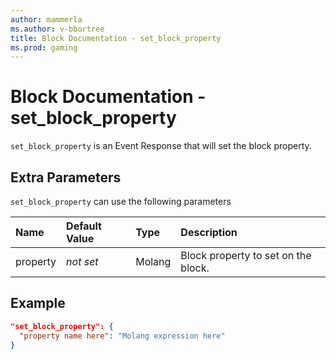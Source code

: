 ```yaml
---
author: mammerla
ms.author: v-bbortree
title: Block Documentation - set_block_property
ms.prod: gaming
---
```


# Block Documentation - set_block_property

`set_block_property` is an Event Response that will set the block property.

## Extra Parameters

`set_block_property` can use the following parameters

|Name |Default Value  |Type  |Description  |
|:----------|:----------|:----------|:----------|
|property|*not set* | Molang| Block property to set on the block. |

## Example

```json
"set_block_property": {
  "property name here": "Molang expression here"
}
```
